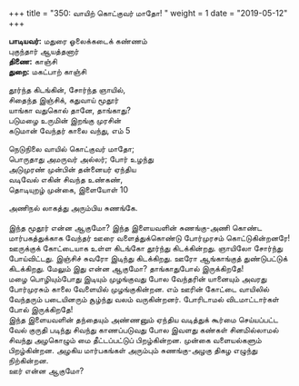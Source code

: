 ﻿+++
title = "350: வாயிற் கொட்குவர் மாதோ!  "
weight = 1
date = "2019-05-12"
+++

**பாடியவர்:** மதுரை ஓலைக்கடைக் கண்ணம்  
புகுந்தார் ஆயத்தனார்  
**திணை:** காஞ்சி  
**துறை:** மகட்பாற் காஞ்சி  
  
தூர்ந்த கிடங்கின், சோர்ந்த ஞாயில்,  
சிதைந்த இஞ்சிக், கதுவாய் மூதூர்  
யாங்கா வதுகொல் தானே, தாங்காது?  
படுமழை உருமின் இறங்கு முரசின்  
கடுமான் வேந்தர் காலை வந்து, எம் 5  
  
நெடுநிலை வாயில் கொட்குவர் மாதோ;  
பொருதாது அமருவர் அல்லர்; போர் உழந்து  
அடுமுரண் முன்பின் தன்னையர் ஏந்திய  
வடிவேல் எகின் சிவந்த உண்கண்,  
தொடியுறழ் முன்கை, இளையோள் 10  
  
அணிநல் லாகத்து அரும்பிய சுணங்கே.  
   
இந்த மூதூர் என்ன ஆகுமோ? இந்த இளையவளின் சுணங்கு-அணி கொண்ட மார்பகத்துக்காக வேந்தர் ஊரை வளைத்துக்கொண்டு போர்முரசம் கொட்டுகின்றனரே!  
ஊருக்குக் கோட்டையாக உள்ள கிடங்கோ தூர்ந்து கிடக்கின்றது. ஞாயிலோ சோர்ந்து போய்விட்டது. இஞ்சிச் சுவரோ இடிந்து கிடக்கிறது. ஊரோ ஆங்காங்குத் துண்டுபட்டுக் கிடக்கிறது. மேலும் இது என்ன ஆகுமோ? தாங்காதுபோல் இருக்கிறதே!  
மழை பொழியும்போது இடியும் முழங்குவது போல வேந்தரின் யானையும் அவரது போர்முரசும் காலை வேளையில் முழங்குகின்றன. எம் ஊரின் கோட்டை வாயிலில் வேந்தரும் படையினரும் சூழ்ந்து வலம் வருகின்றனர். போரிடாமல் விடமாட்டார்கள் போல் இருக்கிறதே!  
இந்த இளையவளின் தந்தையும் அண்ணனும் ஏந்திய வடித்துக் கூர்மை செய்யப்பட்ட வேல் குருதி படிந்து சிவந்து காணப்படுவது போல இவளது கண்கள் சினமில்லாமல் சிவந்து அழகொழும் மை தீட்டப்பட்டுப் பிறழ்கின்றன. முன்கை வளையல்களும் பிறழ்கின்றன. அழகிய மார்பகங்கள் அரும்பும் சுணங்கு-அழகு திகழ எழுந்து நிற்கின்றன.  
ஊர் என்ன ஆகுமோ?  
